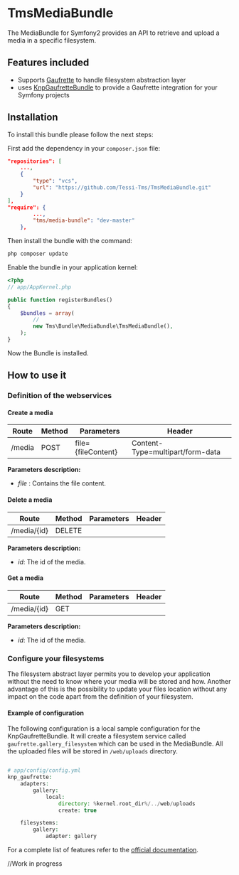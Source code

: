 TmsMediaBundle
==============

The MediaBundle for Symfony2 provides an API to retrieve and upload a media in a specific filesystem.

Features included
-----------------

- Supports [Gaufrette](https://github.com/KnpLabs/Gaufrette.git) to handle filesystem abstraction layer
- uses [KnpGaufretteBundle](https://github.com/KnpLabs/KnpGaufretteBundle.git) to provide a Gaufrette integration for your Symfony projects


Installation
------------

To install this bundle please follow the next steps:

First add the dependency in your `composer.json` file:

```json
"repositories": [
    ...,
    {
        "type": "vcs",
        "url": "https://github.com/Tessi-Tms/TmsMediaBundle.git"
    }
],
"require": {
        ...,
        "tms/media-bundle": "dev-master"
    },
```

Then install the bundle with the command:

```sh
php composer update
```

Enable the bundle in your application kernel:

```php
<?php
// app/AppKernel.php

public function registerBundles()
{
    $bundles = array(
        //
        new Tms\Bundle\MediaBundle\TmsMediaBundle(),
    );
}
```
Now the Bundle is installed.

How to use it
-------------

### Definition of the webservices

#### Create a media

| Route           | Method | Parameters             | Header
|-----------------|--------|------------------------|----------------------------------------------------------------------------------------------------------------------------------------------------
| /media          | POST   | file={fileContent}    | Content-Type=multipart/form-data

**Parameters description:**

- *file* : Contains the file content.

#### Delete a media

| Route                 | Method | Parameters         | Header
|-----------------------|--------|--------------------|----------------------------------------------------------------------------------------------------------------------------------------------------
| /media/{id}           | DELETE |                    |

**Parameters description:**

- *id*: The id of the media.

#### Get a media

| Route                 | Method | Parameters         | Header
|-----------------------|--------|--------------------|----------------------------------------------------------------------------------------------------------------------------------------------------
| /media/{id}           | GET    |                    |

**Parameters description:**

- *id*: The id of the media.

### Configure your filesystems


The filesystem abstract layer permits you to develop your application without the need to know where your media will be stored and how. Another advantage of this is the possibility to update your files location without any impact on the code apart from the definition of your filesystem.

#### Example of configuration

The following configuration is a local sample configuration for the KnpGaufretteBundle. It will create a filesystem service called `gaufrette.gallery_filesystem` which can be used in the MediaBundle. All the uploaded files will be stored in `/web/uploads` directory.


```php

# app/config/config.yml
knp_gaufrette:
    adapters:
        gallery:
            local:
                directory: %kernel.root_dir%/../web/uploads
                create: true

    filesystems:
        gallery:
            adapter: gallery
```

For a complete list of features refer to the [official documentation](https://github.com/KnpLabs/Gaufrette.git).

//Work in progress
